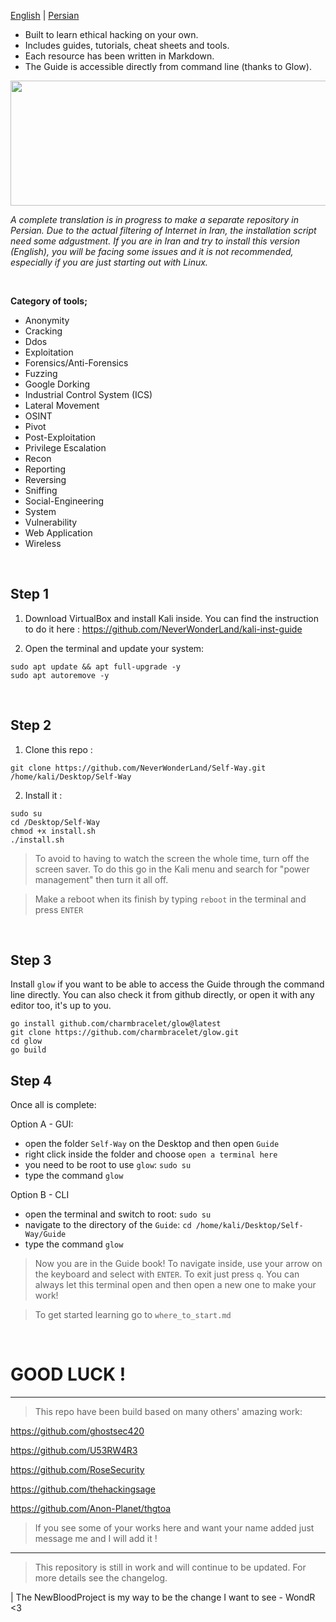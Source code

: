 [English](https://github.com/NeverWonderLand/Self-Way/blob/main/README.md) | [Persian](https://github.com/NeverWonderLand/Self-Way/blob/main/Persian/README.md)

* Built to learn ethical hacking on your own.
* Includes guides, tutorials, cheat sheets and tools.
* Each resource has been written in Markdown.
* The Guide is accessible directly from command line (thanks to Glow).

<p align="center">
   <img width="9000" height="200" src="https://user-images.githubusercontent.com/64184513/197416598-573073ff-530b-4132-acb3-d4233654173e.jpg"
</p>

*A complete translation is in progress to make a separate repository in Persian. Due to the actual filtering of Internet in Iran, the installation script need some adgustment. If you are in Iran and try to install this version (English), you will be facing some issues and it is not recommended, especially if you are just starting out with Linux.*

</br>

**Category of tools;**

* Anonymity
* Cracking
* Ddos
* Exploitation
* Forensics/Anti-Forensics
* Fuzzing
* Google Dorking
* Industrial Control System (ICS)
* Lateral Movement
* OSINT
* Pivot
* Post-Exploitation
* Privilege Escalation
* Recon
* Reporting
* Reversing
* Sniffing
* Social-Engineering
* System
* Vulnerability
* Web Application
* Wireless

</br>

## Step 1

1. Download VirtualBox and install Kali inside. You can find the instruction to do it here : https://github.com/NeverWonderLand/kali-inst-guide

2. Open the terminal and update your system:
```
sudo apt update && apt full-upgrade -y
sudo apt autoremove -y
```

</br>

## Step 2

1. Clone this repo :
```
git clone https://github.com/NeverWonderLand/Self-Way.git /home/kali/Desktop/Self-Way
```

2. Install it :
```
sudo su
cd /Desktop/Self-Way
chmod +x install.sh
./install.sh
```

> To avoid to having to watch the screen the whole time, turn off the screen saver. To do this go in the Kali menu and search for "power management" then turn it all off.

> Make a reboot when its finish by typing `reboot` in the terminal and press `ENTER`

</br>

## Step 3
Install `glow` if you want to be able to access the Guide through the command line directly. You can also check it from github directly, or open it with any editor too, it's up to you.
```
go install github.com/charmbracelet/glow@latest
git clone https://github.com/charmbracelet/glow.git
cd glow
go build
```

## Step 4
Once all is complete:

Option A - GUI:

* open the folder `Self-Way` on the Desktop and then open `Guide`
* right click inside the folder and choose `open a terminal here`
* you need to be root to use `glow`: `sudo su`
* type the command `glow` 

Option B - CLI

* open the terminal and switch to root: `sudo su`
* navigate to the directory of the `Guide`: `cd /home/kali/Desktop/Self-Way/Guide`
* type the command `glow` 


> Now you are in the Guide book! To navigate inside, use your arrow on the keyboard and select with `ENTER`. To exit just press `q`. You can always let this terminal open and then open a new one to make your work!

> To get started learning go to `where_to_start.md`

</br>


# GOOD LUCK ! 

---------------------------------------------------

> This repo have been build based on many others' amazing work:

<https://github.com/ghostsec420>

<https://github.com/U53RW4R3>

<https://github.com/RoseSecurity>

<https://github.com/thehackingsage>

<https://github.com/Anon-Planet/thgtoa>


> If you see some of your works here and want your name added just message me and I will add it !

--------------------------------------

> This repository is still in work and will continue to be updated. For more details see the changelog.

| The NewBloodProject is my way to be the change I want to see - WondR <3
